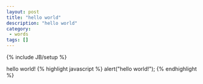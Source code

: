 ```yaml
---
layout: post
title: "hello world"
description: "hello world"
category:
 - words
tags: []
---
```

{% include JB/setup %}

hello world!
{% highlight javascript %}
alert("hello world!");
{% endhighlight %}